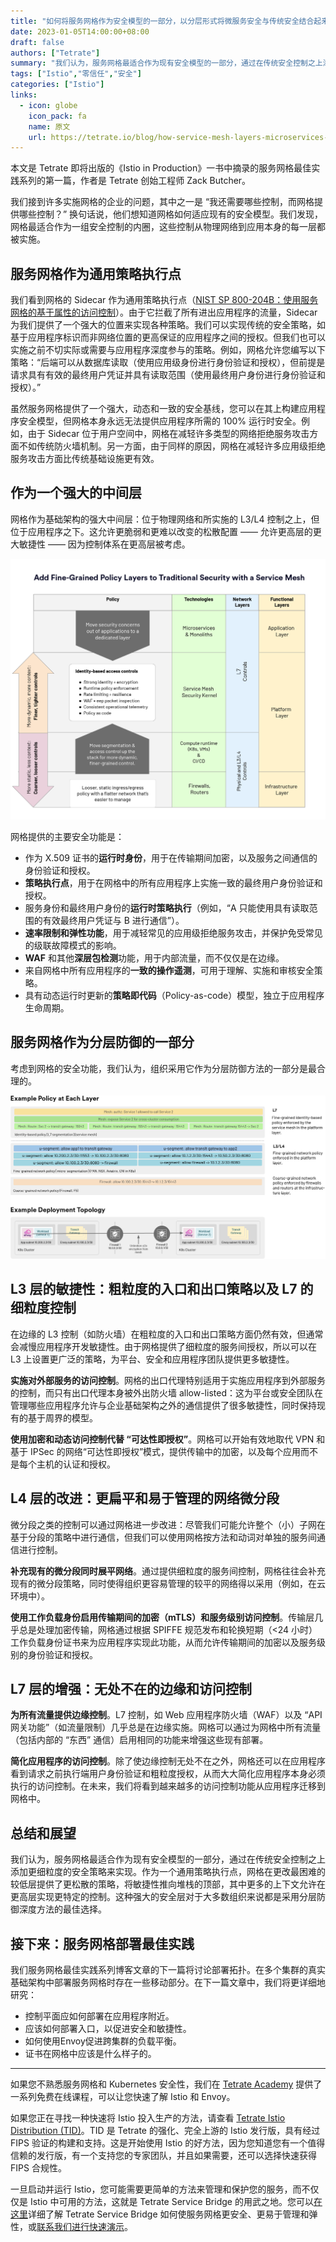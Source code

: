 ```yaml
---
title: "如何将服务网格作为安全模型的一部分，以分层形式将微服务安全与传统安全结合起来"
date: 2023-01-05T14:00:00+08:00
draft: false
authors: ["Tetrate"]
summary: "我们认为，服务网格最适合作为现有安全模型的一部分，通过在传统安全控制之上添加更细粒度的安全策略来实现。"
tags: ["Istio","零信任","安全"]
categories: ["Istio"]
links:
  - icon: globe
    icon_pack: fa
    name: 原文
    url: https://tetrate.io/blog/how-service-mesh-layers-microservices-security-with-traditional-security-to-move-fast-safely/
---
```


本文是 Tetrate 即将出版的《Istio in Production》一书中摘录的服务网格最佳实践系列的第一篇，作者是 Tetrate 创始工程师 Zack Butcher。

我们接到许多实施网格的企业的问题，其中之一是 “我还需要哪些控制，而网格提供哪些控制？” 换句话说，他们想知道网格如何适应现有的安全模型。我们发现，网格最适合作为一组安全控制的内圈，这些控制从物理网络到应用本身的每一层都被实施。

## 服务网格作为通用策略执行点

我们看到网格的 Sidecar 作为通用策略执行点（[NIST SP 800-204B：使用服务网格的基于属性的访问控制](https://csrc.nist.gov/publications/detail/sp/800-204b/final)）。由于它拦截了所有进出应用程序的流量，Sidecar 为我们提供了一个强大的位置来实现各种策略。我们可以实现传统的安全策略，如基于应用程序标识而非网络位置的更高保证的应用程序之间的授权。但我们也可以实施之前不切实际或需要与应用程序深度参与的策略。例如，网格允许您编写以下策略：“后端可以从数据库读取（使用应用级身份进行身份验证和授权），但前提是请求具有有效的最终用户凭证并具有读取范围（使用最终用户身份进行身份验证和授权）。”

虽然服务网格提供了一个强大，动态和一致的安全基线，您可以在其上构建应用程序安全模型，但网格本身永远无法提供应用程序所需的 100% 运行时安全。例如，由于 Sidecar 位于用户空间中，网格在减轻许多类型的网络拒绝服务攻击方面不如传统防火墙机制。另一方面，由于同样的原因，网格在减轻许多应用级拒绝服务攻击方面比传统基础设施更有效。

## 作为一个强大的中间层

网格作为基础架构的强大中间层：位于物理网络和所实施的 L3/L4 控制之上，但位于应用程序之下。这允许更脆弱和更难以改变的松散配置 —— 允许更高层的更大敏捷性 —— 因为控制体系在更高层被考虑。

![图 1：增加细粒度策略层以增强传统安全。](f1.png)

网格提供的主要安全功能是：

- 作为 X.509 证书的**运行时身份**，用于在传输期间加密，以及服务之间通信的身份验证和授权。
- **策略执行点**，用于在网格中的所有应用程序上实施一致的最终用户身份验证和授权。
- 服务身份和最终用户身份的**运行时策略执行**（例如，“A 只能使用具有读取范围的有效最终用户凭证与 B 进行通信”）。
- **速率限制和弹性功能**，用于减轻常见的应用级拒绝服务攻击，并保护免受常见的级联故障模式的影响。
- **WAF** 和其他**深层包检测**功能，用于内部流量，而不仅仅是在边缘。
- 来自网格中所有应用程序的**一致的操作遥测**，可用于理解、实施和审核安全策略。
- 具有动态运行时更新的**策略即代码**（Policy-as-code）模型，独立于应用程序生命周期。

## 服务网格作为分层防御的一部分

考虑到网格的安全功能，我们认为，组织采用它作为分层防御方法的一部分是最合理的。

![图 2：每层策略的示例以及一个示例部署拓扑。](f2.png)

## L3 层的敏捷性：粗粒度的入口和出口策略以及 L7 的细粒度控制

在边缘的 L3 控制（如防火墙）在粗粒度的入口和出口策略方面仍然有效，但通常会减慢应用程序开发敏捷性。由于网格提供了细粒度的服务间授权，所以可以在 L3 上设置更广泛的策略，为平台、安全和应用程序团队提供更多敏捷性。

**实施对外部服务的访问控制**。网格的出口代理特别适用于实施应用程序到外部服务的控制，而只有出口代理本身被外出防火墙 allow-listed：这为平台或安全团队在管理哪些应用程序允许与企业基础架构之外的通信提供了很多敏捷性，同时保持现有的基于周界的模型。

**使用加密和动态访问控制代替 “可达性即授权”**。网格可以开始有效地取代 VPN 和基于 IPSec 的网络“可达性即授权”模式，提供传输中的加密，以及每个应用而不是每个主机的认证和授权。

## L4 层的改进：更扁平和易于管理的网络微分段

微分段之类的控制可以通过网格进一步改进：尽管我们可能允许整个（小）子网在基于分段的策略中进行通信，但我们可以使用网格按方法和动词对单独的服务间通信进行控制。

**补充现有的微分段同时展平网络**。通过提供细粒度的服务间控制，网格往往会补充现有的微分段策略，同时使得组织更容易管理的较平的网络得以采用（例如，在云环境中）。

**使用工作负载身份启用传输期间的加密（mTLS）和服务级别访问控制**。传输层几乎总是处理加密传输，网格通过根据 SPIFFE 规范发布和轮换短期（<24 小时）工作负载身份证书来为应用程序实现此功能，从而允许传输期间的加密以及服务级别的身份验证和授权。

## L7 层的增强：无处不在的边缘和访问控制

**为所有流量提供边缘控制**。L7 控制，如 Web 应用程序防火墙（WAF）以及 “API 网关功能”（如流量限制）几乎总是在边缘实施。网格可以通过为网格中所有流量（包括内部的 “东西” 通信）启用相同的功能来增强这些现有部署。

**简化应用程序的访问控制**。除了使边缘控制无处不在之外，网格还可以在应用程序看到请求之前执行端用户身份验证和粗粒度授权，从而大大简化应用程序本身必须执行的访问控制。在未来，我们将看到越来越多的访问控制功能从应用程序迁移到网格中。

## 总结和展望

我们认为，服务网格最适合作为现有安全模型的一部分，通过在传统安全控制之上添加更细粒度的安全策略来实现。作为一个通用策略执行点，网格在更改最困难的较低层提供了更松散的策略，将敏捷性推向堆栈的顶部，其中更多的上下文允许在更高层实现更特定的控制。这种强大的安全层对于大多数组织来说都是采用分层防御深度方法的最佳选择。

## 接下来：服务网格部署最佳实践

我们服务网格最佳实践系列博客文章的下一篇将讨论部署拓扑。在多个集群的真实基础架构中部署服务网格时存在一些移动部分。在下一篇文章中，我们将更详细地研究：

- 控制平面应如何部署在应用程序附近。 
- 应该如何部署入口，以促进安全和敏捷性。
- 如何使用Envoy促进跨集群的负载平衡。
- 证书在网格中应该是什么样子的。

---

如果您不熟悉服务网格和 Kubernetes 安全性，我们在 [Tetrate Academy](https://tetr8.io/academy) 提供了一系列免费在线课程，可以让您快速了解 Istio 和 Envoy。

如果您正在寻找一种快速将 Istio 投入生产的方法，请查看 [Tetrate Istio Distribution (TID)](https://tetr8.io/tid)。TID 是 Tetrate 的强化、完全上游的 Istio 发行版，具有经过 FIPS 验证的构建和支持。这是开始使用 Istio 的好方法，因为您知道您有一个值得信赖的发行版，有一个支持您的专家团队，并且如果需要，还可以选择快速获得 FIPS 合规性。

一旦启动并运行 Istio，您可能需要更简单的方法来管理和保护您的服务，而不仅仅是 Istio 中可用的方法，这就是 Tetrate Service Bridge 的用武之地。您可以[在这里](https://tetr8.io/tsb)详细了解 Tetrate Service Bridge 如何使服务网格更安全、更易于管理和弹性，或[联系我们进行快速演示](https://tetr8.io/contact)。 
